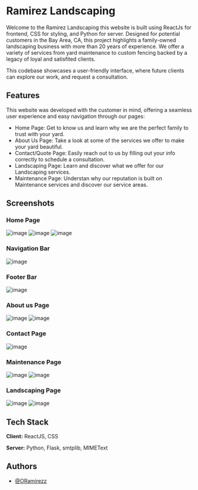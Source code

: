 
# Ramirez Landscaping

Welcome to the Ramirez Landscaping this website is built using ReactJs for frontend, CSS for styling, and Python for server. Designed for potential customers in the Bay Area, CA, this project highlights a family-owned landscaping business with more than 20 years of experience. We offer a variety of services from yard maintenance to custom fencing backed by a legacy of loyal and satisfited clients. 

This codebase showcases a user-friendly interface, where future clients can explore our work, and request a consultation. 

## Features
This website was developed with the customer in mind, offering a seamless user experience and easy navigation through our pages:

- Home Page: Get to know us and learn why we are the perfect family to trust with your yard.
- About Us Page: Take a look at some of the services we offer to make your yard beautiful.
- Contact/Quote Page: Easily reach out to us by filling out your info correctly to schedule a consultation.
- Landscaping Page: Learn and discover what we offer for our Landscaping services.
- Maintenance Page: Understan why our reputation is built on Maintenance services and discover our service areas.

## Screenshots

### Home Page
![image](https://github.com/user-attachments/assets/47f19cdb-a8c6-4c58-b84d-50803df63e98)
![image](https://github.com/user-attachments/assets/9cd54f37-6c80-4964-9ff3-633fa9042a59)
![image](https://github.com/user-attachments/assets/30916e83-8459-4116-b869-35005cb56cb5)
### Navigation Bar
![image](https://github.com/user-attachments/assets/b2af39b1-852a-417e-b008-d32a33254bf7)
### Footer Bar
![image](https://github.com/user-attachments/assets/de200f7f-3ae1-4fdd-862e-95eae849c1c4)
### About us Page
![image](https://github.com/user-attachments/assets/92f961b5-e205-4b76-8894-31906c8f60ae)
![image](https://github.com/user-attachments/assets/8aec8179-ffc2-461b-ba0f-6bd2ba8211cd)
### Contact Page
![image](https://github.com/user-attachments/assets/5d1fbc4d-eaa1-42d7-9738-6008bcaf6a26)
### Maintenance Page
![image](https://github.com/user-attachments/assets/74130578-8804-4479-b33a-d314603253a2)
![image](https://github.com/user-attachments/assets/ae16aeb6-e9a5-450a-b71a-149e1858b8e2)
### Landscaping Page
![image](https://github.com/user-attachments/assets/fe84ab62-43ed-4368-ab67-2ae89c6c21f5)
![image](https://github.com/user-attachments/assets/37ba8a07-e661-4040-8bf7-4d7e759f793f)


## Tech Stack

**Client:** ReactJS, CSS

**Server:** Python, Flask, smtplib, MIMEText






## Authors

- [@ORamirezz](https://www.github.com/OsbaldoRamirez-create)


